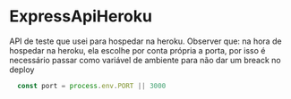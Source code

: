 # ExpressApiHeroku

API de teste que usei para hospedar na heroku.
Observer que: 
  na hora de hospedar na heroku, ela escolhe por conta própria a porta, por isso é necessário passar
  como variável de ambiente para não dar um breack no deploy
  
```js
  const port = process.env.PORT || 3000
```
